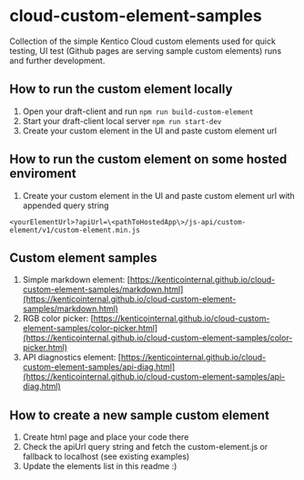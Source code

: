 # cloud-custom-element-samples
Collection of the simple Kentico Cloud custom elements used for quick testing, UI test (Github pages are serving sample custom elements) runs and further development.

## How to run the custom element locally
1. Open your draft-client and run ```npm run build-custom-element```
2. Start your draft-client local server ```npm run start-dev```
3. Create your custom element in the UI and paste custom element url

## How to run the custom element on some hosted enviroment
1. Create your custom element in the UI and paste custom element url with appended query string

```<yourElementUrl>?apiUrl=\<pathToHostedApp\>/js-api/custom-element/v1/custom-element.min.js```

## Custom element samples
1. Simple markdown element: [https://kenticointernal.github.io/cloud-custom-element-samples/markdown.html](https://kenticointernal.github.io/cloud-custom-element-samples/markdown.html)
2. RGB color picker: [https://kenticointernal.github.io/cloud-custom-element-samples/color-picker.html](https://kenticointernal.github.io/cloud-custom-element-samples/color-picker.html)
3. API diagnostics element: [https://kenticointernal.github.io/cloud-custom-element-samples/api-diag.html](https://kenticointernal.github.io/cloud-custom-element-samples/api-diag.html)

## How to create a new sample custom element
1. Create html page and place your code there
2. Check the apiUrl query string and fetch the custom-element.js or fallback to localhost (see existing examples)
3. Update the elements list in this readme :)
